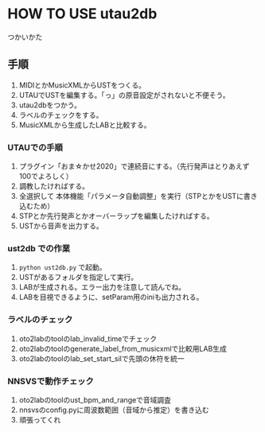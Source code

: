 # HOW TO USE utau2db

つかいかた

## 手順

1.  MIDIとかMusicXMLからUSTをつくる。
2.  UTAUでUSTを編集する。「っ」の原音設定がされないと不便そう。
3.  utau2dbをつかう。
4.  ラベルのチェックをする。
5.  MusicXMLから生成したLABと比較する。

### UTAUでの手順

1.  プラグイン「おま☆かせ2020」で連続音にする。（先行発声はとりあえず100でよろしく）
2.  調教したければする。
3.  全選択して 本体機能「パラメータ自動調整」を実行（STPとかをUSTに書き込むため）
4.  STPとか先行発声とかオーバーラップを編集したければする。
5.  USTから音声を出力する。

### ust2db での作業

1.  `python ust2db.py` で起動。
2.  USTがあるフォルダを指定して実行。
3.  LABが生成される。エラー出力を注意して読んでね。
4.  LABを目視できるように、setParam用のiniも出力される。

### ラベルのチェック

1.  oto2labのtoolのlab_invalid_timeでチェック
2.  oto2labのtoolのgenerate_label_from_musicxmlで比較用LAB生成
3.  oto2labのtoolのlab_set_start_silで先頭の休符を統一

### NNSVSで動作チェック

1.  oto2labのtoolのust_bpm_and_rangeで音域調査
2.  nnsvsのconfig.pyに周波数範囲（音域から推定）を書き込む
3.  頑張ってくれ
